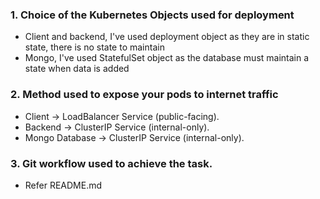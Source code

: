 ### 1. Choice of the Kubernetes Objects used for deployment

- Client and backend, I've used deployment object as they are in static state, there is no state to maintain
- Mongo, I've used StatefulSet object as the database must maintain a state when data is added

### 2. Method used to expose your pods to internet traffic

- Client → LoadBalancer Service (public-facing).
- Backend → ClusterIP Service (internal-only).
- Mongo Database → ClusterIP Service (internal-only).

### 3. Git workflow used to achieve the task.

- Refer README.md